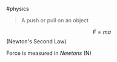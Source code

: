 #physics

> A push or pull on an object

$$ F = ma $$
(Newton's Second Law)

Force is measured in *Newtons* (N)